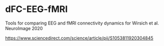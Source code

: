 # dFC-EEG-fMRI
Tools for comparing EEG and fMRI connectivity dynamics for Wirsich et al. NeuroImage 2020 

https://www.sciencedirect.com/science/article/pii/S1053811920304845
